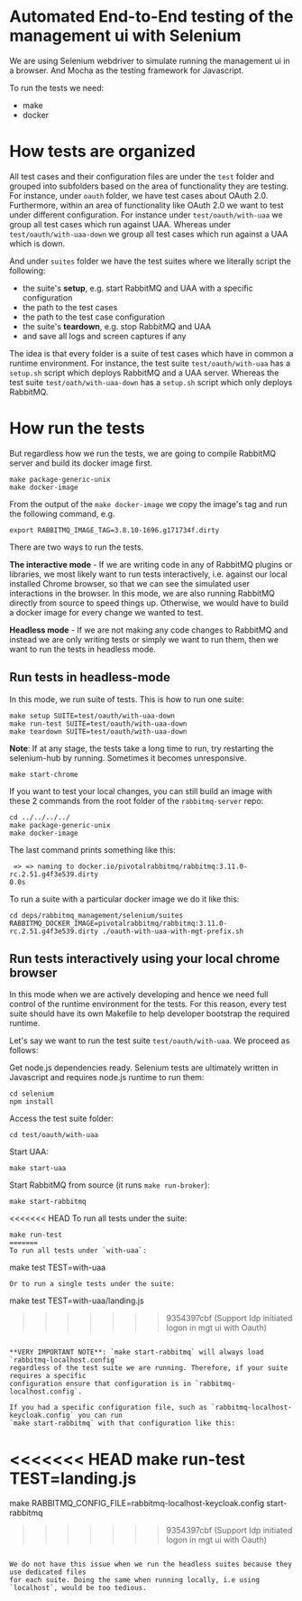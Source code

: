 # Automated End-to-End testing of the management ui with Selenium

We are using Selenium webdriver to simulate running the management ui in a browser.
And Mocha as the testing framework for Javascript.

To run the tests we need:
- make
- docker

# How tests are organized

All test cases and their configuration files are under the `test` folder and grouped into subfolders based on the area of functionality they are testing. For instance, under `oauth` folder, we have test cases about OAuth 2.0.
Furthermore, within an area of functionality like OAuth 2.0 we want to test under different configuration.
For instance under `test/oauth/with-uaa` we group all test cases which run against UAA. Whereas
under `test/oauth/with-uaa-down` we group all test cases which run against a UAA which is down.

And under `suites` folder we have the test suites where we literally script the following:
  - the suite's **setup**, e.g. start RabbitMQ and UAA with a specific configuration
  - the path to the test cases
  - the path to the test case configuration
  - the suite's **teardown**, e.g. stop RabbitMQ and UAA
  - and save all logs and screen captures if any

The idea is that every folder is a suite of test cases which have in common a runtime environment. For instance,
the test suite `test/oauth/with-uaa` has a `setup.sh` script which deploys RabbitMQ and a UAA server.
Whereas the test suite `test/oath/with-uaa-down` has a `setup.sh` script which only deploys RabbitMQ.

# How run the tests

But regardless how we run the tests, we are going to compile RabbitMQ server and build its docker image first.
```
make package-generic-unix
make docker-image
```
From the output of the `make docker-image` we copy the image's tag and run the following
command, e.g.
```
export RABBITMQ_IMAGE_TAG=3.8.10-1696.g171734f.dirty
```

There are two ways to run the tests.

**The interactive mode** - If we are writing code in any of RabbitMQ plugins or
libraries, we most likely want to run tests interactively, i.e. against our local installed Chrome browser, so that we
can see the simulated user interactions in the browser. In this mode, we are also running RabbitMQ directly
from source to speed things up. Otherwise, we would have to build a docker image for every change we wanted to test.

**Headless mode** - If we are not making any code changes to RabbitMQ and instead
we are only writing tests or simply we want to run them, then we want to run the tests in headless mode.


## Run tests in headless-mode

In this mode, we run suite of tests. This is how to run one suite:
```
make setup SUITE=test/oauth/with-uaa-down
make run-test SUITE=test/oauth/with-uaa-down
make teardown SUITE=test/oauth/with-uaa-down
```

**Note**: If at any stage, the tests take a long time to run, try restarting the selenium-hub by running. Sometimes it becomes unresponsive.
```
make start-chrome
```

If you want to test your local changes, you can still build an image with these 2 commands from the
root folder of the `rabbitmq-server` repo:
```
cd ../../../../
make package-generic-unix
make docker-image
```

The last command prints something like this:
```
 => => naming to docker.io/pivotalrabbitmq/rabbitmq:3.11.0-rc.2.51.g4f3e539.dirty                                                                            0.0s
```

To run a suite with a particular docker image we do it like this:
```
cd deps/rabbitmq_management/selenium/suites
RABBITMQ_DOCKER_IMAGE=pivotalrabbitmq/rabbitmq:3.11.0-rc.2.51.g4f3e539.dirty ./oauth-with-uaa-with-mgt-prefix.sh
```

## Run tests interactively using your local chrome browser

In this mode when we are actively developing and hence we need full control of the
runtime environment for the tests.
For this reason, every test suite should have its own Makefile to help developer bootstrap
the required runtime.

Let's say we want to run the test suite `test/oauth/with-uaa`. We proceed as follows:

Get node.js dependencies ready. Selenium tests are ultimately written in Javascript and
requires node.js runtime to run them:
```
cd selenium
npm install
```

Access the test suite folder:
```
cd test/oauth/with-uaa
```

Start UAA:
```
make start-uaa
```

Start RabbitMQ from source (it runs `make run-broker`):
```
make start-rabbitmq
```

<<<<<<< HEAD
To run all tests under the suite:
```
make run-test
=======
To run all tests under `with-uaa`:
```
make test TEST=with-uaa
```
Or to run a single tests under the suite:
```
make test TEST=with-uaa/landing.js
>>>>>>> 9354397cbf (Support Idp initiated logon in mgt ui with Oauth)
```

**VERY IMPORTANT NOTE**: `make start-rabbitmq` will always load `rabbitmq-localhost.config`
regardless of the test suite we are running. Therefore, if your suite requires a specific
configuration ensure that configuration is in `rabbitmq-localhost.config`.

If you had a specific configuration file, such as `rabbitmq-localhost-keycloak.config` you can run
`make start-rabbitmq` with that configuration like this:
```
<<<<<<< HEAD
make run-test TEST=landing.js
=======
make RABBITMQ_CONFIG_FILE=rabbitmq-localhost-keycloak.config start-rabbitmq
>>>>>>> 9354397cbf (Support Idp initiated logon in mgt ui with Oauth)
```

We do not have this issue when we run the headless suites because they use dedicated files
for each suite. Doing the same when running locally, i.e using `localhost`, would be too tedious.
